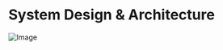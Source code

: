 # System Design & Architecture

![Image](https://github.com/user-attachments/assets/50af183b-7779-4f86-b259-95d999826f97)
